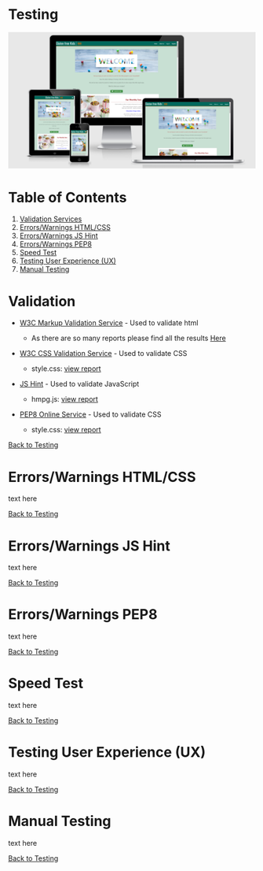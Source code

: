 # Testing

![Image](static/images/readme/amiresponsive.PNG)

# Table of Contents <a name="home"></a>
1. [Validation Services](#validation)
2. [Errors/Warnings HTML/CSS](#html)
3. [Errors/Warnings JS Hint](#js)
4. [Errors/Warnings PEP8](#pep8)
5. [Speed Test](#speed)
6. [Testing User Experience (UX)](#ux)
7. [Manual Testing](#manual)



# Validation <a name="validation"></a>


* [W3C Markup Validation Service](https://validator.w3.org/) - Used to validate html
    * As there are so many reports please find all the results [Here](static/images/testing/Html)

* [W3C CSS Validation Service](https://jigsaw.w3.org/css-validator/) - Used to validate CSS
    * style.css: [view report](static/images/testing/CSS.pdf)

* [JS Hint](https://jshint.com/) - Used to validate JavaScript
    * hmpg.js: [view report](static/images/testing/JSHint.pdf)
    
* [PEP8 Online Service](http://pep8online.com/) - Used to validate CSS
    * style.css: [view report](static/images/testing/PEP8.pdf)


[Back to Testing](TESTING.md)

# Errors/Warnings HTML/CSS <a name="html"></a>


text here

[Back to Testing](TESTING.md)

# Errors/Warnings JS Hint <a name="js"></a>


text here

[Back to Testing](TESTING.md)

# Errors/Warnings PEP8 <a name="pep8"></a>


text here

[Back to Testing](TESTING.md)

# Speed Test <a name="speed"></a>


text here

[Back to Testing](TESTING.md)

# Testing User Experience (UX) <a name="ux"></a>


text here

[Back to Testing](TESTING.md)

# Manual Testing <a name="manual"></a>


text here

[Back to Testing](TESTING.md)